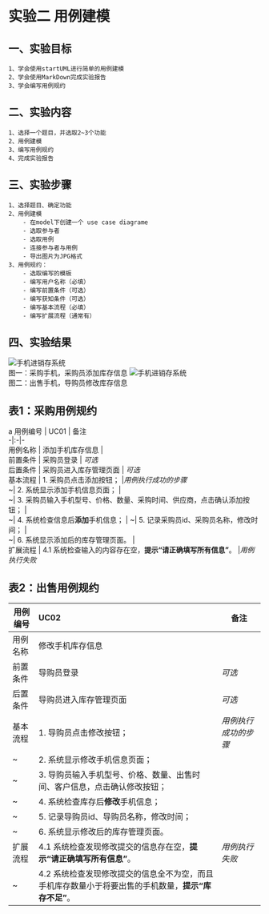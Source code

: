 # 实验二 用例建模

## 一、实验目标
	1、学会使用startUML进行简单的用例建模
	2、学会使用MarkDown完成实验报告
	3、学会编写用例规约
## 二、实验内容
	1、选择一个题目，并选取2~3个功能
	2、用例建模
	3、编写用例规约
	4、完成实验报告
## 三、实验步骤
	1、选择题目、确定功能
	2、用例建模
		- 在model下创建一个 use case diagrame
		- 选取参与者
		- 选取用例
		- 连接参与者与用例
		- 导出图片为JPG格式
	3、用例规约：
		- 选取编写的模板
		- 编写用户名称（必填）
		- 编写前置条件（可选）
		- 编写获知条件（可选）
		- 编写基本流程（必填）
		- 编写扩展流程（通常有）
## 四、实验结果
	
![手机进销存系统](./Lab2_采购手机.jpg)  
图一：采购手机，采购员添加库存信息
![手机进销存系统](./Lab2_出售手机.jpg)  
图二：出售手机，导购员修改库存信息

## 表1：采购用例规约  
a
用例编号  | UC01 | 备注  
-|:-|-  
用例名称  | 添加手机库存信息  |   
前置条件  | 采购员登录    | *可选*   
后置条件  | 采购员进入库存管理页面     | *可选*   
基本流程  | 1. 采购员点击添加按钮；  |*用例执行成功的步骤*    
~| 2. 系统显示添加手机信息页面；  |   
~| 3. 采购员输入手机型号、价格、数量、采购时间、供应商，点击确认添加按钮；  |   
~| 4. 系统检查信息后**添加**手机信息；  |
~| 5. 记录采购员id、采购员名称，修改时间；  |   
~| 6. 系统显示添加后的库存管理页面。  |  
扩展流程  | 4.1 系统检查输入的内容存在空，**提示“请正确填写所有信息”**。  |*用例执行失败*    

## 表2：出售用例规约  

用例编号  | UC02 | 备注  
-|:-|-  
用例名称  | 修改手机库存信息  |   
前置条件  | 导购员登录    | *可选*   
后置条件  | 导购员进入库存管理页面     | *可选*   
基本流程  | 1. 导购员点击修改按钮；  |*用例执行成功的步骤*    
~| 2. 系统显示修改手机信息页面； |   
~| 3. 导购员输入手机型号、价格、数量、出售时间、客户信息，点击确认修改按钮；  |   
~| 4. 系统检查库存后**修改**手机信息；  |
~| 5. 记录导购员id、导购员名称，修改时间；  |   
~| 6. 系统显示修改后的库存管理页面。  |  
扩展流程  | 4.1 系统检查发现修改提交的信息存在空，**提示“请正确填写所有信息”**。  |*用例执行失败*    
~| 4.2 系统检查发现修改提交的信息全不为空，而且手机库存数量小于将要出售的手机数量，**提示“库存不足”**。  |
